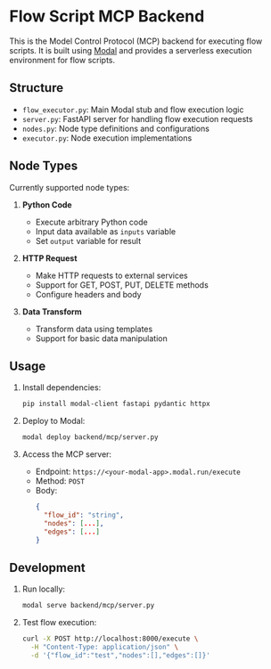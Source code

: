 # Flow Script MCP Backend

This is the Model Control Protocol (MCP) backend for executing flow scripts. It is built using [Modal](https://modal.com) and provides a serverless execution environment for flow scripts.

## Structure

- `flow_executor.py`: Main Modal stub and flow execution logic
- `server.py`: FastAPI server for handling flow execution requests
- `nodes.py`: Node type definitions and configurations
- `executor.py`: Node execution implementations

## Node Types

Currently supported node types:

1. **Python Code**
   - Execute arbitrary Python code
   - Input data available as `inputs` variable
   - Set `output` variable for result

2. **HTTP Request**
   - Make HTTP requests to external services
   - Support for GET, POST, PUT, DELETE methods
   - Configure headers and body

3. **Data Transform**
   - Transform data using templates
   - Support for basic data manipulation

## Usage

1. Install dependencies:
   ```bash
   pip install modal-client fastapi pydantic httpx
   ```

2. Deploy to Modal:
   ```bash
   modal deploy backend/mcp/server.py
   ```

3. Access the MCP server:
   - Endpoint: `https://<your-modal-app>.modal.run/execute`
   - Method: `POST`
   - Body:
     ```json
     {
       "flow_id": "string",
       "nodes": [...],
       "edges": [...]
     }
     ```

## Development

1. Run locally:
   ```bash
   modal serve backend/mcp/server.py
   ```

2. Test flow execution:
   ```bash
   curl -X POST http://localhost:8000/execute \
     -H "Content-Type: application/json" \
     -d '{"flow_id":"test","nodes":[],"edges":[]}'
   ```